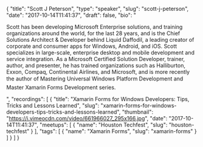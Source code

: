 {
  "title": "Scott J Peterson",
  "type": "speaker",
  "slug": "scott-j-peterson",
  "date": "2017-10-14T11:41:37",
  "draft": false,
  "bio": "<p>Scott has been developing Microsoft Enterprise solutions, and training organizations around the world, for the last 28 years, and is the Chief Solutions Architect & Developer behind Liquid Daffodil, a leading creator of corporate and consumer apps for Windows, Android, and iOS. Scott specializes in large-scale, enterprise desktop and mobile development and service integration. As a Microsoft Certified Solution Developer, trainer, author, and presenter, he has trained organizations such as Halliburton, Exxon, Compaq, Continental Airlines, and Microsoft, and is more recently the author of Mastering Universal Windows Platform Development and Master Xamarin Forms Development series.</p>",
  "recordings": [
    {
      "title": "Xamarin Forms for Windows Developers: Tips, Tricks and Lessons Learned",
      "slug": "xamarin-forms-for-windows-developers-tips-tricks-and-lessons-learned",
      "thumbnail": "https://i.vimeocdn.com/video/661966027_295x166.jpg",
      "date": "2017-10-14T11:41:37",
      "meetups": [
        {
          "name": "Houston Techfest",
          "slug": "houston-techfest"
        }
      ],
      "tags": [
        {
          "name": "Xamarin Forms",
          "slug": "xamarin-forms"
        }
      ]
    }
  ]
}